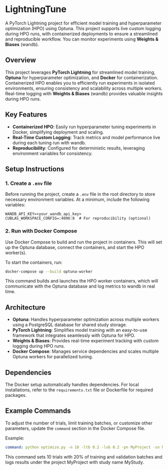 # LightningTune

A PyTorch Lightning project for efficient model training and hyperparameter optimization (HPO) using Optuna. This project supports live custom logging during HPO runs, with containerized deployments to ensure a streamlined and reproducible workflow. You can monitor experiments using **Weights & Biases** (wandb).

## Overview

This project leverages **PyTorch Lightning** for streamlined model training, **Optuna** for hyperparameter optimization, and **Docker** for containerization. Containerized HPO enables you to efficiently run experiments in isolated environments, ensuring consistency and scalability across multiple workers. Real-time logging with **Weights & Biases** (wandb) provides valuable insights during HPO runs.

## Key Features

- **Containerized HPO**: Easily run hyperparameter tuning experiments in Docker, simplifying deployment and scaling.
- **Real-Time Custom Logging**: Track metrics and model performance live during each tuning run with wandb.
- **Reproducibility**: Configured for deterministic results, leveraging environment variables for consistency.

## Setup Instructions

### 1. Create a `.env` file

Before running the project, create a `.env` file in the root directory to store necessary environment variables. At a minimum, include the following variables:

```plaintext
WANDB_API_KEY=<your_wandb_api_key>
CUBLAS_WORKSPACE_CONFIG=:4096:8  # For reproducibility (optional)
```

### 2. Run with Docker Compose
Use Docker Compose to build and run the project in containers. This will set up the Optuna database, connect the containers, and start the HPO worker(s).

To start the containers, run:
```bash
docker-compose up --build optuna-worker
```

This command builds and launches the HPO worker containers, which will communicate with the Optuna database and log metrics to wandb in real time.

## Architecture

- **Optuna**: Handles hyperparameter optimization across multiple workers using a PostgreSQL database for shared study storage.
- **PyTorch Lightning**: Simplifies model training with an easy-to-use framework that integrates seamlessly with Optuna for HPO.
- **Weights & Biases**: Provides real-time experiment tracking with custom logging during HPO runs.
- **Docker Compose**: Manages service dependencies and scales multiple Optuna workers for parallelized tuning.

## Dependencies

The Docker setup automatically handles dependencies. For local installations, refer to the `requirements.txt` file or Dockerfile for required packages.

## Example Commands

To adjust the number of trials, limit training batches, or customize other parameters, update the `command` section in the Docker Compose file.

Example:

```yaml
command: python optimize.py -n 10 -ltb 0.2 -lvb 0.2 -pn MyProject -sn MyStudy
```
This command sets 10 trials with 20% of training and validation batches and logs results under the project MyProject with study name MyStudy.
